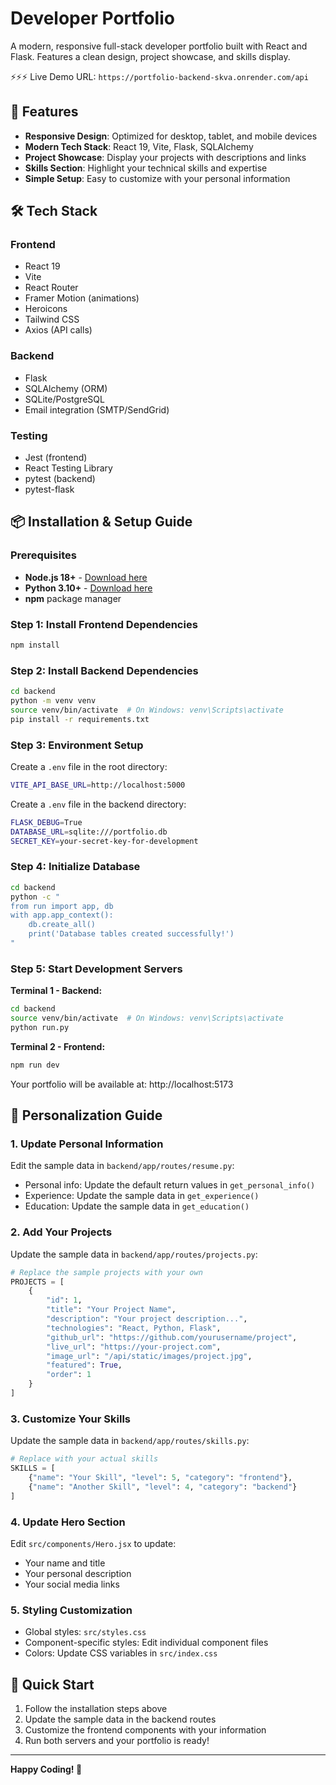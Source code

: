 # Developer Portfolio

A modern, responsive full-stack developer portfolio built with React and Flask. Features a clean design, project showcase, and skills display.

⚡⚡⚡ Live Demo URL: `https://portfolio-backend-skva.onrender.com/api`

## 🚀 Features

- **Responsive Design**: Optimized for desktop, tablet, and mobile devices
- **Modern Tech Stack**: React 19, Vite, Flask, SQLAlchemy
- **Project Showcase**: Display your projects with descriptions and links
- **Skills Section**: Highlight your technical skills and expertise
- **Simple Setup**: Easy to customize with your personal information

## 🛠️ Tech Stack

### Frontend
- React 19
- Vite
- React Router
- Framer Motion (animations)
- Heroicons
- Tailwind CSS
- Axios (API calls)

### Backend
- Flask
- SQLAlchemy (ORM)
- SQLite/PostgreSQL
- Email integration (SMTP/SendGrid)

### Testing
- Jest (frontend)
- React Testing Library
- pytest (backend)
- pytest-flask

## 📦 Installation & Setup Guide

### Prerequisites
- **Node.js 18+** - [Download here](https://nodejs.org/)
- **Python 3.10+** - [Download here](https://www.python.org/downloads/)
- **npm** package manager

### Step 1: Install Frontend Dependencies
```bash
npm install
```

### Step 2: Install Backend Dependencies
```bash
cd backend
python -m venv venv
source venv/bin/activate  # On Windows: venv\Scripts\activate
pip install -r requirements.txt
```

### Step 3: Environment Setup
Create a `.env` file in the root directory:
```bash
VITE_API_BASE_URL=http://localhost:5000
```

Create a `.env` file in the backend directory:
```bash
FLASK_DEBUG=True
DATABASE_URL=sqlite:///portfolio.db
SECRET_KEY=your-secret-key-for-development
```

### Step 4: Initialize Database
```bash
cd backend
python -c "
from run import app, db
with app.app_context():
    db.create_all()
    print('Database tables created successfully!')
"
```

### Step 5: Start Development Servers
**Terminal 1 - Backend:**
```bash
cd backend
source venv/bin/activate  # On Windows: venv\Scripts\activate
python run.py
```

**Terminal 2 - Frontend:**
```bash
npm run dev
```

Your portfolio will be available at: http://localhost:5173

## 🎨 Personalization Guide

### 1. Update Personal Information
Edit the sample data in `backend/app/routes/resume.py`:
- Personal info: Update the default return values in `get_personal_info()`
- Experience: Update the sample data in `get_experience()`
- Education: Update the sample data in `get_education()`

### 2. Add Your Projects
Update the sample data in `backend/app/routes/projects.py`:
```python
# Replace the sample projects with your own
PROJECTS = [
    {
        "id": 1,
        "title": "Your Project Name",
        "description": "Your project description...",
        "technologies": "React, Python, Flask",
        "github_url": "https://github.com/yourusername/project",
        "live_url": "https://your-project.com",
        "image_url": "/api/static/images/project.jpg",
        "featured": True,
        "order": 1
    }
]
```

### 3. Customize Your Skills
Update the sample data in `backend/app/routes/skills.py`:
```python
# Replace with your actual skills
SKILLS = [
    {"name": "Your Skill", "level": 5, "category": "frontend"},
    {"name": "Another Skill", "level": 4, "category": "backend"}
]
```

### 4. Update Hero Section
Edit `src/components/Hero.jsx` to update:
- Your name and title
- Your personal description
- Your social media links

### 5. Styling Customization
- Global styles: `src/styles.css`
- Component-specific styles: Edit individual component files
- Colors: Update CSS variables in `src/index.css`

## 🚀 Quick Start

1. Follow the installation steps above
2. Update the sample data in the backend routes
3. Customize the frontend components with your information
4. Run both servers and your portfolio is ready!

---

**Happy Coding! 🚀**
